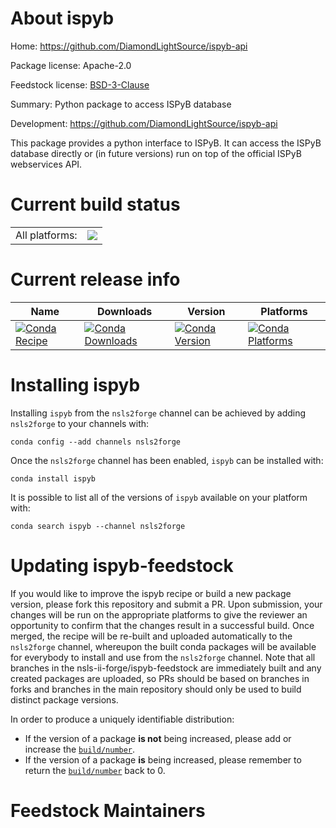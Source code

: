 About ispyb
===========

Home: https://github.com/DiamondLightSource/ispyb-api

Package license: Apache-2.0

Feedstock license: [BSD-3-Clause](https://github.com/nsls-ii-forge/ispyb-feedstock/blob/master/LICENSE.txt)

Summary: Python package to access ISPyB database

Development: https://github.com/DiamondLightSource/ispyb-api

This package provides a python interface to ISPyB.
It can access the ISPyB database directly or (in
future versions) run on top of the official ISPyB
webservices API.


Current build status
====================


<table><tr><td>All platforms:</td>
    <td>
      <a href="https://dev.azure.com/nsls2forge/nsls2forge/_build/latest?definitionId=216&branchName=master">
        <img src="https://dev.azure.com/nsls2forge/nsls2forge/_apis/build/status/ispyb-feedstock?branchName=master">
      </a>
    </td>
  </tr>
</table>

Current release info
====================

| Name | Downloads | Version | Platforms |
| --- | --- | --- | --- |
| [![Conda Recipe](https://img.shields.io/badge/recipe-ispyb-green.svg)](https://anaconda.org/nsls2forge/ispyb) | [![Conda Downloads](https://img.shields.io/conda/dn/nsls2forge/ispyb.svg)](https://anaconda.org/nsls2forge/ispyb) | [![Conda Version](https://img.shields.io/conda/vn/nsls2forge/ispyb.svg)](https://anaconda.org/nsls2forge/ispyb) | [![Conda Platforms](https://img.shields.io/conda/pn/nsls2forge/ispyb.svg)](https://anaconda.org/nsls2forge/ispyb) |

Installing ispyb
================

Installing `ispyb` from the `nsls2forge` channel can be achieved by adding `nsls2forge` to your channels with:

```
conda config --add channels nsls2forge
```

Once the `nsls2forge` channel has been enabled, `ispyb` can be installed with:

```
conda install ispyb
```

It is possible to list all of the versions of `ispyb` available on your platform with:

```
conda search ispyb --channel nsls2forge
```




Updating ispyb-feedstock
========================

If you would like to improve the ispyb recipe or build a new
package version, please fork this repository and submit a PR. Upon submission,
your changes will be run on the appropriate platforms to give the reviewer an
opportunity to confirm that the changes result in a successful build. Once
merged, the recipe will be re-built and uploaded automatically to the
`nsls2forge` channel, whereupon the built conda packages will be available for
everybody to install and use from the `nsls2forge` channel.
Note that all branches in the nsls-ii-forge/ispyb-feedstock are
immediately built and any created packages are uploaded, so PRs should be based
on branches in forks and branches in the main repository should only be used to
build distinct package versions.

In order to produce a uniquely identifiable distribution:
 * If the version of a package **is not** being increased, please add or increase
   the [``build/number``](https://docs.conda.io/projects/conda-build/en/latest/resources/define-metadata.html#build-number-and-string).
 * If the version of a package **is** being increased, please remember to return
   the [``build/number``](https://docs.conda.io/projects/conda-build/en/latest/resources/define-metadata.html#build-number-and-string)
   back to 0.

Feedstock Maintainers
=====================


